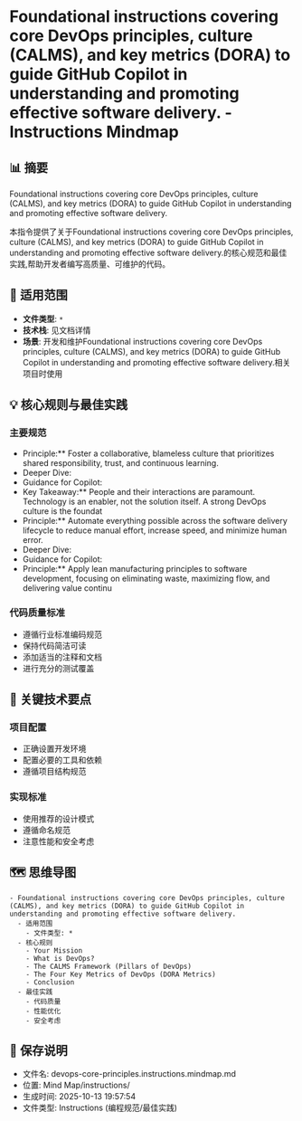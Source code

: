 # Foundational instructions covering core DevOps principles, culture (CALMS), and key metrics (DORA) to guide GitHub Copilot in understanding and promoting effective software delivery. - Instructions Mindmap

## 📊 摘要
Foundational instructions covering core DevOps principles, culture (CALMS), and key metrics (DORA) to guide GitHub Copilot in understanding and promoting effective software delivery.

本指令提供了关于Foundational instructions covering core DevOps principles, culture (CALMS), and key metrics (DORA) to guide GitHub Copilot in understanding and promoting effective software delivery.的核心规范和最佳实践,帮助开发者编写高质量、可维护的代码。

## 🎯 适用范围
- **文件类型**: `*`
- **技术栈**: 见文档详情
- **场景**: 开发和维护Foundational instructions covering core DevOps principles, culture (CALMS), and key metrics (DORA) to guide GitHub Copilot in understanding and promoting effective software delivery.相关项目时使用

## 💡 核心规则与最佳实践

### 主要规范
- Principle:** Foster a collaborative, blameless culture that prioritizes shared responsibility, trust, and continuous learning.
- Deeper Dive:
- Guidance for Copilot:
- Key Takeaway:** People and their interactions are paramount. Technology is an enabler, not the solution itself. A strong DevOps culture is the foundat
- Principle:** Automate everything possible across the software delivery lifecycle to reduce manual effort, increase speed, and minimize human error.
- Deeper Dive:
- Guidance for Copilot:
- Principle:** Apply lean manufacturing principles to software development, focusing on eliminating waste, maximizing flow, and delivering value continu

### 代码质量标准
- 遵循行业标准编码规范
- 保持代码简洁可读
- 添加适当的注释和文档
- 进行充分的测试覆盖

## 📝 关键技术要点

### 项目配置
- 正确设置开发环境
- 配置必要的工具和依赖
- 遵循项目结构规范

### 实现标准
- 使用推荐的设计模式
- 遵循命名规范
- 注意性能和安全考虑

## 🗺️ 思维导图

```mindmap
- Foundational instructions covering core DevOps principles, culture (CALMS), and key metrics (DORA) to guide GitHub Copilot in understanding and promoting effective software delivery.
  - 适用范围
    - 文件类型: *
  - 核心规则
    - Your Mission
    - What is DevOps?
    - The CALMS Framework (Pillars of DevOps)
    - The Four Key Metrics of DevOps (DORA Metrics)
    - Conclusion
  - 最佳实践
    - 代码质量
    - 性能优化
    - 安全考虑
```

## 💾 保存说明
- 文件名: devops-core-principles.instructions.mindmap.md
- 位置: Mind Map/instructions/
- 生成时间: 2025-10-13 19:57:54
- 文件类型: Instructions (编程规范/最佳实践)
